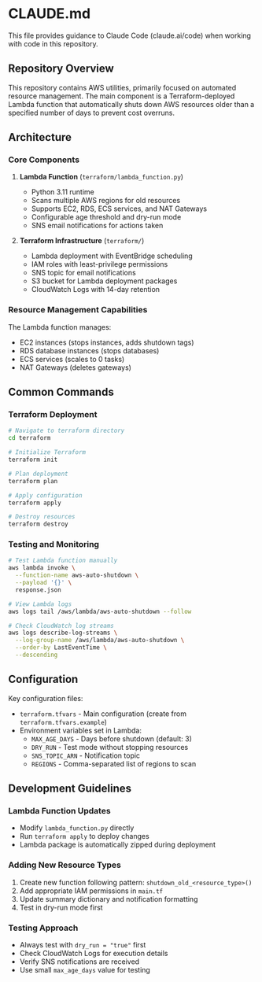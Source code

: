 # CLAUDE.md

This file provides guidance to Claude Code (claude.ai/code) when working with code in this repository.

## Repository Overview

This repository contains AWS utilities, primarily focused on automated resource management. The main component is a Terraform-deployed Lambda function that automatically shuts down AWS resources older than a specified number of days to prevent cost overruns.

## Architecture

### Core Components

1. **Lambda Function** (`terraform/lambda_function.py`)
   - Python 3.11 runtime
   - Scans multiple AWS regions for old resources
   - Supports EC2, RDS, ECS services, and NAT Gateways
   - Configurable age threshold and dry-run mode
   - SNS email notifications for actions taken

2. **Terraform Infrastructure** (`terraform/`)
   - Lambda deployment with EventBridge scheduling
   - IAM roles with least-privilege permissions
   - SNS topic for email notifications
   - S3 bucket for Lambda deployment packages
   - CloudWatch Logs with 14-day retention

### Resource Management Capabilities

The Lambda function manages:
- EC2 instances (stops instances, adds shutdown tags)
- RDS database instances (stops databases)
- ECS services (scales to 0 tasks)
- NAT Gateways (deletes gateways)

## Common Commands

### Terraform Deployment

```bash
# Navigate to terraform directory
cd terraform

# Initialize Terraform
terraform init

# Plan deployment
terraform plan

# Apply configuration
terraform apply

# Destroy resources
terraform destroy
```

### Testing and Monitoring

```bash
# Test Lambda function manually
aws lambda invoke \
  --function-name aws-auto-shutdown \
  --payload '{}' \
  response.json

# View Lambda logs
aws logs tail /aws/lambda/aws-auto-shutdown --follow

# Check CloudWatch log streams
aws logs describe-log-streams \
  --log-group-name /aws/lambda/aws-auto-shutdown \
  --order-by LastEventTime \
  --descending
```

## Configuration

Key configuration files:
- `terraform.tfvars` - Main configuration (create from `terraform.tfvars.example`)
- Environment variables set in Lambda:
  - `MAX_AGE_DAYS` - Days before shutdown (default: 3)
  - `DRY_RUN` - Test mode without stopping resources
  - `SNS_TOPIC_ARN` - Notification topic
  - `REGIONS` - Comma-separated list of regions to scan

## Development Guidelines

### Lambda Function Updates
- Modify `lambda_function.py` directly
- Run `terraform apply` to deploy changes
- Lambda package is automatically zipped during deployment

### Adding New Resource Types
1. Create new function following pattern: `shutdown_old_<resource_type>()`
2. Add appropriate IAM permissions in `main.tf`
3. Update summary dictionary and notification formatting
4. Test in dry-run mode first

### Testing Approach
- Always test with `dry_run = "true"` first
- Check CloudWatch Logs for execution details
- Verify SNS notifications are received
- Use small `max_age_days` value for testing